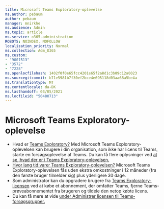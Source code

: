 ```yaml
---
title: Microsoft Teams Exploratory-oplevelse
ms.author: pebaum
author: pebaum
manager: mnirkhe
ms.audience: Admin
ms.topic: article
ms.service: o365-administration
ROBOTS: NOINDEX, NOFOLLOW
localization_priority: Normal
ms.collection: Adm_O365
ms.custom:
- "9001513"
- "3572"
- "7228"
ms.openlocfilehash: 1402f0f0e65fcc4201e65f2a8d1c3b09c12a0023
ms.sourcegitcommit: b71e5981b7f30ef2bce4e695118d03aa68a5be4a
ms.translationtype: MT
ms.contentlocale: da-DK
ms.lasthandoff: 03/05/2021
ms.locfileid: "50480713"
---
```

# <a name="microsoft-teams-exploratory-experience"></a>Microsoft Teams Exploratory-oplevelse

- Hvad er [Teams Exploratory?](https://docs.microsoft.com/microsoftteams/teams-exploratory) Med Microsoft Teams Exploratory-oplevelsen kan brugere i din organisation, som ikke har licens til Teams, starte en forsøgsoplevelse af Teams. Du kan få flere oplysninger ved [at se, hvad der er i Teams Exploratory-oplevelsen.](https://docs.microsoft.com/microsoftteams/teams-exploratory#whats-in-the-teams-exploratory-experience)
- [Hvor lang tid varer Teams Exploratory-oplevelsen?](https://docs.microsoft.com/microsoftteams/teams-exploratory#how-long-does-the-teams-exploratory-experience-last) Microsoft Teams Exploratory-oplevelsen fås uden ekstra omkostninger i 12 måneder (fra den første bruger tilmelder sig) plus yderligere 30 dage.
- Som administrator kan du opgradere brugere fra [Teams Exploratory-licensen](https://docs.microsoft.com/microsoftteams/teams-exploratory#upgrade-users-from-the-teams-exploratory-license) ved at købe et abonnement, der omfatter Teams, fjerne Teams-prøveabonnementet fra brugeren og tildele den netop købte licens.
- Du kan få mere at vide [under Administrer licensen til Teams-forsøgsgrupper.](https://docs.microsoft.com/microsoftteams/teams-exploratory)
